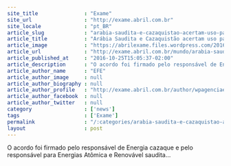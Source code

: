 ```yaml
---
site_title               : "Exame"
site_url                 : "http://exame.abril.com.br"
site_locale              : "pt_BR"
article_slug             : "arabia-saudita-e-cazaquistao-acertam-uso-pacifico-de-nucleares"
article_title            : "Arábia Saudita e Cazaquistão acertam uso pacífico de nucleares"
article_image            : "https://abrilexame.files.wordpress.com/2016/09/size_960_16_9_usina-nuclear-jpg.jpg?quality=70&strip=all&w=960"
article_url              : "http://exame.abril.com.br/mundo/arabia-saudita-e-cazaquistao-acertam-uso-pacifico-de-nucleares/"
article_published_at     : "2016-10-25T15:05:37-02:00"
article_description      : "O acordo foi firmado pelo responsável de Energia cazaque e pelo responsável para Energias Atômica e Renovável saudita..."
article_author_name      : "EFE"
article_author_image     : null
article_author_biography : null
article_author_profile   : "http://exame.abril.com.br/author/wpagenciaefe/"
article_author_facebook  : null
article_author_twitter   : null
category                 : ['news']
tags                     : ['Exame']
permalink                : "/:categories/arabia-saudita-e-cazaquistao-acertam-uso-pacifico-de-nucleares/"
layout                   : post
---
```


O acordo foi firmado pelo responsável de Energia cazaque e pelo responsável para Energias Atômica e Renovável saudita...
